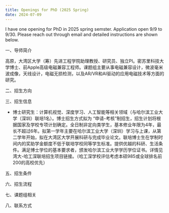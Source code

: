 ```yaml
---
title: Openings for PhD (2025 Spring)
date: 2024-07-09
---
```

I have one opening for PhD in 2025 spring semster. Application open 9/9 to 9/30. Please reach out through email and detailed instructions are shown below.
<!--more-->

一、导师简介

高原，大湾区大学（筹）先进工程学院助理教授、研究员、独立PI。密苏里科技大学博士、前Apple高级电磁兼容工程师。课题组主要从事电磁兼容设计，微波毫米波成像，天线设计，电磁无损检测，以及AR/VR和AI驱动的应用电磁技术等方面的研究。

二、招生方向


三、招生信息

- 博士研究生：计算机视觉、深度学习、人工智能等相关领域（与哈尔滨工业大学（深圳）联培1名）。博士招生方式拟为 “申请-考核”制招生，招生计划将根据国家及学校专项计划确定。全日制非定向类学生，基本修业年限为4年，最长不超过6年。拟第一学年主要在哈尔滨工业大学（深圳）学习与上课，从第二学年开始，拟在大湾区大学开展科研与完成毕业论文。联培博士生在学制时间内的奖助学金额度不低于联培学校同等学生标准。提供优越的科研、生活条件。满足博士学位的基本要求者，颁发哈尔滨工业大学学历学位证书。详情见湾大-哈工深联培招生项目链接。（哈工深学校评估考虑本硕985或全球排名前200的高校优先）

五、招生条件

六、招生流程

七、课题组相关

八、联系方式
